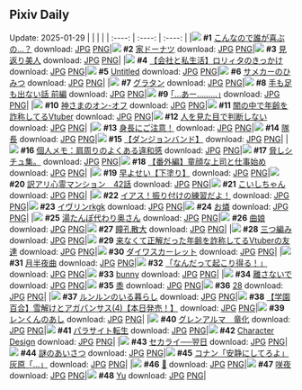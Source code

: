 ## Pixiv Daily
Update: 2025-01-29
|      |      |      |
| :----: | :----: | :----: |
|![](https://pixiv.microyu.workers.dev/c/240x480/img-master/img/2025/01/27/00/05/06/126607792_p0_master1200.jpg) **#1** [こんなので誰が喜ぶの...？](https://www.pixiv.net/artworks/126607792) download: [JPG](https://pixiv.microyu.workers.dev/img-original/img/2025/01/27/00/05/06/126607792_p0.jpg) [PNG](https://pixiv.microyu.workers.dev/img-original/img/2025/01/27/00/05/06/126607792_p0.png)|![](https://pixiv.microyu.workers.dev/c/240x480/img-master/img/2025/01/27/07/30/03/126615917_p0_master1200.jpg) **#2** [家ドーナツ](https://www.pixiv.net/artworks/126615917) download: [JPG](https://pixiv.microyu.workers.dev/img-original/img/2025/01/27/07/30/03/126615917_p0.jpg) [PNG](https://pixiv.microyu.workers.dev/img-original/img/2025/01/27/07/30/03/126615917_p0.png)|![](https://pixiv.microyu.workers.dev/c/240x480/img-master/img/2025/01/27/02/13/10/126611734_p0_master1200.jpg) **#3** [見返り美人](https://www.pixiv.net/artworks/126611734) download: [JPG](https://pixiv.microyu.workers.dev/img-original/img/2025/01/27/02/13/10/126611734_p0.jpg) [PNG](https://pixiv.microyu.workers.dev/img-original/img/2025/01/27/02/13/10/126611734_p0.png)|
|![](https://pixiv.microyu.workers.dev/c/240x480/img-master/img/2025/01/28/12/00/16/126650886_p0_master1200.jpg) **#4** [【会社と私生活】ロリィタのきっかけ](https://www.pixiv.net/artworks/126650886) download: [JPG](https://pixiv.microyu.workers.dev/img-original/img/2025/01/28/12/00/16/126650886_p0.jpg) [PNG](https://pixiv.microyu.workers.dev/img-original/img/2025/01/28/12/00/16/126650886_p0.png)|![](https://pixiv.microyu.workers.dev/c/240x480/img-master/img/2025/01/27/02/07/33/126611624_p0_master1200.jpg) **#5** [Untitled](https://www.pixiv.net/artworks/126611624) download: [JPG](https://pixiv.microyu.workers.dev/img-original/img/2025/01/27/02/07/33/126611624_p0.jpg) [PNG](https://pixiv.microyu.workers.dev/img-original/img/2025/01/27/02/07/33/126611624_p0.png)|![](https://pixiv.microyu.workers.dev/c/240x480/img-master/img/2025/01/27/00/08/11/126607952_p0_master1200.jpg) **#6** [サメカーのひみつ](https://www.pixiv.net/artworks/126607952) download: [JPG](https://pixiv.microyu.workers.dev/img-original/img/2025/01/27/00/08/11/126607952_p0.jpg) [PNG](https://pixiv.microyu.workers.dev/img-original/img/2025/01/27/00/08/11/126607952_p0.png)|
|![](https://pixiv.microyu.workers.dev/c/240x480/img-master/img/2025/01/28/20/30/03/126661893_p0_master1200.jpg) **#7** [グラタン](https://www.pixiv.net/artworks/126661893) download: [JPG](https://pixiv.microyu.workers.dev/img-original/img/2025/01/28/20/30/03/126661893_p0.jpg) [PNG](https://pixiv.microyu.workers.dev/img-original/img/2025/01/28/20/30/03/126661893_p0.png)|![](https://pixiv.microyu.workers.dev/c/240x480/img-master/img/2025/01/27/07/21/07/126615798_p0_master1200.jpg) **#8** [手も足も出ない話 前編](https://www.pixiv.net/artworks/126615798) download: [JPG](https://pixiv.microyu.workers.dev/img-original/img/2025/01/27/07/21/07/126615798_p0.jpg) [PNG](https://pixiv.microyu.workers.dev/img-original/img/2025/01/27/07/21/07/126615798_p0.png)|![](https://pixiv.microyu.workers.dev/c/240x480/img-master/img/2025/01/27/17/10/13/126625322_p0_master1200.jpg) **#9** [｢…あー………｣](https://www.pixiv.net/artworks/126625322) download: [JPG](https://pixiv.microyu.workers.dev/img-original/img/2025/01/27/17/10/13/126625322_p0.jpg) [PNG](https://pixiv.microyu.workers.dev/img-original/img/2025/01/27/17/10/13/126625322_p0.png)|
|![](https://pixiv.microyu.workers.dev/c/240x480/img-master/img/2025/01/27/22/22/10/126635319_p0_master1200.jpg) **#10** [神さまのオン-オフ](https://www.pixiv.net/artworks/126635319) download: [JPG](https://pixiv.microyu.workers.dev/img-original/img/2025/01/27/22/22/10/126635319_p0.jpg) [PNG](https://pixiv.microyu.workers.dev/img-original/img/2025/01/27/22/22/10/126635319_p0.png)|![](https://pixiv.microyu.workers.dev/c/240x480/img-master/img/2025/01/27/21/01/12/126632304_p0_master1200.jpg) **#11** [闇の中で年齢を詐称してるVtuber](https://www.pixiv.net/artworks/126632304) download: [JPG](https://pixiv.microyu.workers.dev/img-original/img/2025/01/27/21/01/12/126632304_p0.jpg) [PNG](https://pixiv.microyu.workers.dev/img-original/img/2025/01/27/21/01/12/126632304_p0.png)|![](https://pixiv.microyu.workers.dev/c/240x480/img-master/img/2025/01/27/19/57/29/126629966_p0_master1200.jpg) **#12** [人を見た目で判断しない](https://www.pixiv.net/artworks/126629966) download: [JPG](https://pixiv.microyu.workers.dev/img-original/img/2025/01/27/19/57/29/126629966_p0.jpg) [PNG](https://pixiv.microyu.workers.dev/img-original/img/2025/01/27/19/57/29/126629966_p0.png)|
|![](https://pixiv.microyu.workers.dev/c/240x480/img-master/img/2025/01/28/17/07/51/126656150_p0_master1200.jpg) **#13** [身長にご注意！](https://www.pixiv.net/artworks/126656150) download: [JPG](https://pixiv.microyu.workers.dev/img-original/img/2025/01/28/17/07/51/126656150_p0.jpg) [PNG](https://pixiv.microyu.workers.dev/img-original/img/2025/01/28/17/07/51/126656150_p0.png)|![](https://pixiv.microyu.workers.dev/c/240x480/img-master/img/2025/01/27/07/34/53/126616000_p0_master1200.jpg) **#14** [隊長](https://www.pixiv.net/artworks/126616000) download: [JPG](https://pixiv.microyu.workers.dev/img-original/img/2025/01/27/07/34/53/126616000_p0.jpg) [PNG](https://pixiv.microyu.workers.dev/img-original/img/2025/01/27/07/34/53/126616000_p0.png)|![](https://pixiv.microyu.workers.dev/c/240x480/img-master/img/2025/01/28/12/13/35/126651153_p0_master1200.jpg) **#15** [【ダンジョンバンド】](https://www.pixiv.net/artworks/126651153) download: [JPG](https://pixiv.microyu.workers.dev/img-original/img/2025/01/28/12/13/35/126651153_p0.jpg) [PNG](https://pixiv.microyu.workers.dev/img-original/img/2025/01/28/12/13/35/126651153_p0.png)|
|![](https://pixiv.microyu.workers.dev/c/240x480/img-master/img/2025/01/28/06/00/06/126645875_p0_master1200.jpg) **#16** [個人メモ：肩周りのよくある違和感](https://www.pixiv.net/artworks/126645875) download: [JPG](https://pixiv.microyu.workers.dev/img-original/img/2025/01/28/06/00/06/126645875_p0.jpg) [PNG](https://pixiv.microyu.workers.dev/img-original/img/2025/01/28/06/00/06/126645875_p0.png)|![](https://pixiv.microyu.workers.dev/c/240x480/img-master/img/2025/01/27/07/03/09/126615585_p0_master1200.jpg) **#17** [脅しシチュ集。](https://www.pixiv.net/artworks/126615585) download: [JPG](https://pixiv.microyu.workers.dev/img-original/img/2025/01/27/07/03/09/126615585_p0.jpg) [PNG](https://pixiv.microyu.workers.dev/img-original/img/2025/01/27/07/03/09/126615585_p0.png)|![](https://pixiv.microyu.workers.dev/c/240x480/img-master/img/2025/01/28/18/00/29/126657427_p0_master1200.jpg) **#18** [【番外編】童顔な上司と仕事始め](https://www.pixiv.net/artworks/126657427) download: [JPG](https://pixiv.microyu.workers.dev/img-original/img/2025/01/28/18/00/29/126657427_p0.jpg) [PNG](https://pixiv.microyu.workers.dev/img-original/img/2025/01/28/18/00/29/126657427_p0.png)|
|![](https://pixiv.microyu.workers.dev/c/240x480/img-master/img/2025/01/27/15/26/43/126623196_p0_master1200.jpg) **#19** [早よせい【下塗り】](https://www.pixiv.net/artworks/126623196) download: [JPG](https://pixiv.microyu.workers.dev/img-original/img/2025/01/27/15/26/43/126623196_p0.jpg) [PNG](https://pixiv.microyu.workers.dev/img-original/img/2025/01/27/15/26/43/126623196_p0.png)|![](https://pixiv.microyu.workers.dev/c/240x480/img-master/img/2025/01/28/12/33/23/126651521_p0_master1200.jpg) **#20** [訳アリ心霊マンション　42話](https://www.pixiv.net/artworks/126651521) download: [JPG](https://pixiv.microyu.workers.dev/img-original/img/2025/01/28/12/33/23/126651521_p0.jpg) [PNG](https://pixiv.microyu.workers.dev/img-original/img/2025/01/28/12/33/23/126651521_p0.png)|![](https://pixiv.microyu.workers.dev/c/240x480/img-master/img/2025/01/28/00/00/41/126639124_p0_master1200.jpg) **#21** [こいしちゃん](https://www.pixiv.net/artworks/126639124) download: [JPG](https://pixiv.microyu.workers.dev/img-original/img/2025/01/28/00/00/41/126639124_p0.jpg) [PNG](https://pixiv.microyu.workers.dev/img-original/img/2025/01/28/00/00/41/126639124_p0.png)|
|![](https://pixiv.microyu.workers.dev/c/240x480/img-master/img/2025/01/27/00/14/53/126608237_p0_master1200.jpg) **#22** [イアス！振り付けの練習だよ！](https://www.pixiv.net/artworks/126608237) download: [JPG](https://pixiv.microyu.workers.dev/img-original/img/2025/01/27/00/14/53/126608237_p0.jpg) [PNG](https://pixiv.microyu.workers.dev/img-original/img/2025/01/27/00/14/53/126608237_p0.png)|![](https://pixiv.microyu.workers.dev/c/240x480/img-master/img/2025/01/27/00/00/38/126607363_p0_master1200.jpg) **#23** [イヴリンrkgk](https://www.pixiv.net/artworks/126607363) download: [JPG](https://pixiv.microyu.workers.dev/img-original/img/2025/01/27/00/00/38/126607363_p0.jpg) [PNG](https://pixiv.microyu.workers.dev/img-original/img/2025/01/27/00/00/38/126607363_p0.png)|![](https://pixiv.microyu.workers.dev/c/240x480/img-master/img/2025/01/27/02/15/57/126611779_p0_master1200.jpg) **#24** [お燐](https://www.pixiv.net/artworks/126611779) download: [JPG](https://pixiv.microyu.workers.dev/img-original/img/2025/01/27/02/15/57/126611779_p0.jpg) [PNG](https://pixiv.microyu.workers.dev/img-original/img/2025/01/27/02/15/57/126611779_p0.png)|
|![](https://pixiv.microyu.workers.dev/c/240x480/img-master/img/2025/01/27/00/09/52/126608021_p0_master1200.jpg) **#25** [湯たんぽ代わり奥さん](https://www.pixiv.net/artworks/126608021) download: [JPG](https://pixiv.microyu.workers.dev/img-original/img/2025/01/27/00/09/52/126608021_p0.jpg) [PNG](https://pixiv.microyu.workers.dev/img-original/img/2025/01/27/00/09/52/126608021_p0.png)|![](https://pixiv.microyu.workers.dev/c/240x480/img-master/img/2025/01/27/13/17/25/126621048_p0_master1200.jpg) **#26** [曲娘](https://www.pixiv.net/artworks/126621048) download: [JPG](https://pixiv.microyu.workers.dev/img-original/img/2025/01/27/13/17/25/126621048_p0.jpg) [PNG](https://pixiv.microyu.workers.dev/img-original/img/2025/01/27/13/17/25/126621048_p0.png)|![](https://pixiv.microyu.workers.dev/c/240x480/img-master/img/2025/01/28/02/00/18/126642856_p0_master1200.jpg) **#27** [瞳孔散大](https://www.pixiv.net/artworks/126642856) download: [JPG](https://pixiv.microyu.workers.dev/img-original/img/2025/01/28/02/00/18/126642856_p0.jpg) [PNG](https://pixiv.microyu.workers.dev/img-original/img/2025/01/28/02/00/18/126642856_p0.png)|
|![](https://pixiv.microyu.workers.dev/c/240x480/img-master/img/2025/01/27/01/55/53/126611333_p0_master1200.jpg) **#28** [三つ編み](https://www.pixiv.net/artworks/126611333) download: [JPG](https://pixiv.microyu.workers.dev/img-original/img/2025/01/27/01/55/53/126611333_p0.jpg) [PNG](https://pixiv.microyu.workers.dev/img-original/img/2025/01/27/01/55/53/126611333_p0.png)|![](https://pixiv.microyu.workers.dev/c/240x480/img-master/img/2025/01/28/21/13/35/126663348_p0_master1200.jpg) **#29** [来なくて正解だった年齢を詐称してるVtuberの友達](https://www.pixiv.net/artworks/126663348) download: [JPG](https://pixiv.microyu.workers.dev/img-original/img/2025/01/28/21/13/35/126663348_p0.jpg) [PNG](https://pixiv.microyu.workers.dev/img-original/img/2025/01/28/21/13/35/126663348_p0.png)|![](https://pixiv.microyu.workers.dev/c/240x480/img-master/img/2025/01/27/00/00/04/126607186_p0_master1200.jpg) **#30** [ダイワスカーレット](https://www.pixiv.net/artworks/126607186) download: [JPG](https://pixiv.microyu.workers.dev/img-original/img/2025/01/27/00/00/04/126607186_p0.jpg) [PNG](https://pixiv.microyu.workers.dev/img-original/img/2025/01/27/00/00/04/126607186_p0.png)|
|![](https://pixiv.microyu.workers.dev/c/240x480/img-master/img/2025/01/27/00/31/32/126608911_p0_master1200.jpg) **#31** [月半夜曲](https://www.pixiv.net/artworks/126608911) download: [JPG](https://pixiv.microyu.workers.dev/img-original/img/2025/01/27/00/31/32/126608911_p0.jpg) [PNG](https://pixiv.microyu.workers.dev/img-original/img/2025/01/27/00/31/32/126608911_p0.png)|![](https://pixiv.microyu.workers.dev/c/240x480/img-master/img/2025/01/28/18/43/06/126658682_p0_master1200.jpg) **#32** [「なんだって起こり得る！」](https://www.pixiv.net/artworks/126658682) download: [JPG](https://pixiv.microyu.workers.dev/img-original/img/2025/01/28/18/43/06/126658682_p0.jpg) [PNG](https://pixiv.microyu.workers.dev/img-original/img/2025/01/28/18/43/06/126658682_p0.png)|![](https://pixiv.microyu.workers.dev/c/240x480/img-master/img/2025/01/27/07/42/00/126616097_p0_master1200.jpg) **#33** [bunny](https://www.pixiv.net/artworks/126616097) download: [JPG](https://pixiv.microyu.workers.dev/img-original/img/2025/01/27/07/42/00/126616097_p0.jpg) [PNG](https://pixiv.microyu.workers.dev/img-original/img/2025/01/27/07/42/00/126616097_p0.png)|
|![](https://pixiv.microyu.workers.dev/c/240x480/img-master/img/2025/01/27/00/00/13/126607235_p0_master1200.jpg) **#34** [離さないで](https://www.pixiv.net/artworks/126607235) download: [JPG](https://pixiv.microyu.workers.dev/img-original/img/2025/01/27/00/00/13/126607235_p0.jpg) [PNG](https://pixiv.microyu.workers.dev/img-original/img/2025/01/27/00/00/13/126607235_p0.png)|![](https://pixiv.microyu.workers.dev/c/240x480/img-master/img/2025/01/27/18/00/07/126626501_p0_master1200.jpg) **#35** [黍](https://www.pixiv.net/artworks/126626501) download: [JPG](https://pixiv.microyu.workers.dev/img-original/img/2025/01/27/18/00/07/126626501_p0.jpg) [PNG](https://pixiv.microyu.workers.dev/img-original/img/2025/01/27/18/00/07/126626501_p0.png)|![](https://pixiv.microyu.workers.dev/c/240x480/img-master/img/2025/01/27/20/05/40/126630416_p0_master1200.jpg) **#36** [28](https://www.pixiv.net/artworks/126630416) download: [JPG](https://pixiv.microyu.workers.dev/img-original/img/2025/01/27/20/05/40/126630416_p0.jpg) [PNG](https://pixiv.microyu.workers.dev/img-original/img/2025/01/27/20/05/40/126630416_p0.png)|
|![](https://pixiv.microyu.workers.dev/c/240x480/img-master/img/2025/01/28/23/19/04/126667833_p0_master1200.jpg) **#37** [ルンルンのいる暮らし](https://www.pixiv.net/artworks/126667833) download: [JPG](https://pixiv.microyu.workers.dev/img-original/img/2025/01/28/23/19/04/126667833_p0.jpg) [PNG](https://pixiv.microyu.workers.dev/img-original/img/2025/01/28/23/19/04/126667833_p0.png)|![](https://pixiv.microyu.workers.dev/c/240x480/img-master/img/2025/01/27/15/15/21/126622997_p0_master1200.jpg) **#38** [【学園百合】雪解けとアガパンサス(4)【本日発売！】](https://www.pixiv.net/artworks/126622997) download: [JPG](https://pixiv.microyu.workers.dev/img-original/img/2025/01/27/15/15/21/126622997_p0.jpg) [PNG](https://pixiv.microyu.workers.dev/img-original/img/2025/01/27/15/15/21/126622997_p0.png)|![](https://pixiv.microyu.workers.dev/c/240x480/img-master/img/2025/01/27/00/00/21/126607286_p0_master1200.jpg) **#39** [レンくんのあし](https://www.pixiv.net/artworks/126607286) download: [JPG](https://pixiv.microyu.workers.dev/img-original/img/2025/01/27/00/00/21/126607286_p0.jpg) [PNG](https://pixiv.microyu.workers.dev/img-original/img/2025/01/27/00/00/21/126607286_p0.png)|
|![](https://pixiv.microyu.workers.dev/c/240x480/img-master/img/2025/01/27/20/17/48/126630819_p0_master1200.jpg) **#40** [グレンアルマ　竜化](https://www.pixiv.net/artworks/126630819) download: [JPG](https://pixiv.microyu.workers.dev/img-original/img/2025/01/27/20/17/48/126630819_p0.jpg) [PNG](https://pixiv.microyu.workers.dev/img-original/img/2025/01/27/20/17/48/126630819_p0.png)|![](https://pixiv.microyu.workers.dev/c/240x480/img-master/img/2025/01/27/13/31/00/126621261_p0_master1200.jpg) **#41** [パラサイト転生](https://www.pixiv.net/artworks/126621261) download: [JPG](https://pixiv.microyu.workers.dev/img-original/img/2025/01/27/13/31/00/126621261_p0.jpg) [PNG](https://pixiv.microyu.workers.dev/img-original/img/2025/01/27/13/31/00/126621261_p0.png)|![](https://pixiv.microyu.workers.dev/c/240x480/img-master/img/2025/01/28/21/26/58/126663800_p0_master1200.jpg) **#42** [Character Design](https://www.pixiv.net/artworks/126663800) download: [JPG](https://pixiv.microyu.workers.dev/img-original/img/2025/01/28/21/26/58/126663800_p0.jpg) [PNG](https://pixiv.microyu.workers.dev/img-original/img/2025/01/28/21/26/58/126663800_p0.png)|
|![](https://pixiv.microyu.workers.dev/c/240x480/img-master/img/2025/01/27/18/36/52/126627710_p0_master1200.jpg) **#43** [セカライ──翌日](https://www.pixiv.net/artworks/126627710) download: [JPG](https://pixiv.microyu.workers.dev/img-original/img/2025/01/27/18/36/52/126627710_p0.jpg) [PNG](https://pixiv.microyu.workers.dev/img-original/img/2025/01/27/18/36/52/126627710_p0.png)|![](https://pixiv.microyu.workers.dev/c/240x480/img-master/img/2025/01/27/12/34/53/126619326_p0_master1200.jpg) **#44** [謎のあいさつ](https://www.pixiv.net/artworks/126619326) download: [JPG](https://pixiv.microyu.workers.dev/img-original/img/2025/01/27/12/34/53/126619326_p0.jpg) [PNG](https://pixiv.microyu.workers.dev/img-original/img/2025/01/27/12/34/53/126619326_p0.png)|![](https://pixiv.microyu.workers.dev/c/240x480/img-master/img/2025/01/27/12/53/17/126620659_p0_master1200.jpg) **#45** [コナン「安静にしてろよ」灰原「…」](https://www.pixiv.net/artworks/126620659) download: [JPG](https://pixiv.microyu.workers.dev/img-original/img/2025/01/27/12/53/17/126620659_p0.jpg) [PNG](https://pixiv.microyu.workers.dev/img-original/img/2025/01/27/12/53/17/126620659_p0.png)|
|![](https://pixiv.microyu.workers.dev/c/240x480/img-master/img/2025/01/27/21/49/51/126631252_p0_master1200.jpg) **#46** [📸](https://www.pixiv.net/artworks/126631252) download: [JPG](https://pixiv.microyu.workers.dev/img-original/img/2025/01/27/21/49/51/126631252_p0.jpg) [PNG](https://pixiv.microyu.workers.dev/img-original/img/2025/01/27/21/49/51/126631252_p0.png)|![](https://pixiv.microyu.workers.dev/c/240x480/img-master/img/2025/01/28/01/39/30/126642321_p0_master1200.jpg) **#47** [咲夜](https://www.pixiv.net/artworks/126642321) download: [JPG](https://pixiv.microyu.workers.dev/img-original/img/2025/01/28/01/39/30/126642321_p0.jpg) [PNG](https://pixiv.microyu.workers.dev/img-original/img/2025/01/28/01/39/30/126642321_p0.png)|![](https://pixiv.microyu.workers.dev/c/240x480/img-master/img/2025/01/27/00/38/32/126609133_p0_master1200.jpg) **#48** [Yu](https://www.pixiv.net/artworks/126609133) download: [JPG](https://pixiv.microyu.workers.dev/img-original/img/2025/01/27/00/38/32/126609133_p0.jpg) [PNG](https://pixiv.microyu.workers.dev/img-original/img/2025/01/27/00/38/32/126609133_p0.png)|
